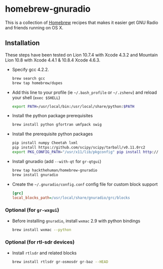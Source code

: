 # homebrew-gnuradio

This is a collection of [Homebrew](https://github.com/mxcl/homebrew) recipes
that makes it easier get GNU Radio and friends running on OS X.

## Installation

These steps have been tested on Lion 10.7.4 with Xcode 4.3.2 and Mountain Lion
10.8 with Xcode 4.4.1 & 10.8.4 Xcode 4.6.3.

- Specify gcc 4.2.2.
	```sh
	brew search gcc
 	brew tap homebrew/dupes
	```

- Add this line to your profile (ie `~/.bash_profile` or `~/.zshenv`) and reload
  your shell (`exec $SHELL`)

  ```sh
  export PATH=/usr/local/bin:/usr/local/share/python:$PATH
  ```

- Install the python package prerequisites

  ```sh
  brew install python gfortran umfpack swig
  ```

- Install the prerequisite python packages

  ```sh
  pip install numpy Cheetah lxml
  pip install https://github.com/scipy/scipy/tarball/v0.11.0rc2
  export PKG_CONFIG_PATH="/usr/x11/lib/pkgconfig" pip install http://downloads.sourceforge.net/project/matplotlib/matplotlib/matplotlib-1.1.1/matplotlib-1.1.1.tar.gz
  ```

- Install gnuradio (add `--with-qt` for `gr-qtgui`)

  ```sh
  brew tap hackthehuman/homebrew-gnuradio
  brew install gnuradio
  ```
- Create the `~/.gnuradio/config.conf` config file for custom block support

  ```ini
  [grc]
  local_blocks_path=/usr/local/share/gnuradio/grc/blocks
  ```

### Optional (for `gr-wxgui`)

- Before installing `gnuradio`, install `wxmac` 2.9 with python bindings

  ```sh
  brew install wxmac --python
  ```

### Optional (for rtl-sdr devices)

- Install `rtlsdr` and related blocks

  ```sh
  brew install rtlsdr gr-osmosdr gr-baz --HEAD
  ```
